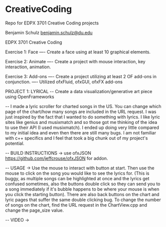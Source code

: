 # CreativeCoding
Repo for EDPX 3701 Creative Coding projects

Benjamin Schulz
benjamin.schulz@du.edu

EDPX 3701 Creative Coding

Exercise 1: Face
—- Create a face using at least 10 graphical elements.

Exercise 2: Animate
—- Create a project with mouse interaction, key interaction, animation.

Exercise 3: Add-ons
—- Create a project utilizing at least 2 OF add-ons in conjunction.
—- Utilized ofxFluid, ofxGUI, ofxFX add-ons


PROJECT 1: LYRICAL
-- Create a data visualization/generative art piece using OpenFrameworks

-- I made a lyric scroller for charted songs in the US. You can change which page of the chart/how many songs are included in the URL    		 request. I was just inspired by the fact that I wanted to do something with lyrics. I like lyric sites like genius and musixmatch and 		 so those got me thinking of the idea to use their API (I used musixmatch). I ended up doing very little compared to my initial idea and 		even then there are still many bugs. I am not familiar with c++ specifics and I feel that took a big chunk out of my project's 		 			 potential.

-- BUILD INSTRUCTIONS -> use ofxJSON https://github.com/jeffcrouse/ofxJSON for addon. 

-- USAGE -> Use the mouse to interact with button at start. Then use the mouse to click on the song you would like to see the lyrics for. 	 (This is buggy, as multiple songs can be highlighted at once and the lyrics get confused sometimes, also the buttons double click so 		 they can send you to a song immediately if it's bubble happens to be where your mouse is when you click the starting button). There are 	  also back buttons on the chart and lyric pages that suffer the same double clicking bug. To change the number of songs on the chart, 		 find the URL request in the ChartView.cpp and change the page_size value. 

-- VIDEO -> 

